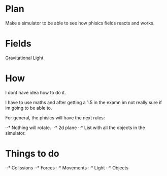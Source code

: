 # Plan 
Make a simulator to be able to see how phisics fields reacts and works.

# Fields
Gravitational
Light

# How
I dont have idea how to do it.

I have to use maths and after getting a 1.5 in the examn im not really sure if im going to be able to.

For general, the phisics will have the next rules:

  ⋅⋅* Nothing will rotate. 
  ⋅⋅* 2d plane 
  ⋅⋅* List with all the objects in the simulator.
  

# Things to do
  ⋅⋅* Colissions
  ⋅⋅* Forces
  ⋅⋅* Movements
  ⋅⋅* Light
  ⋅⋅* Objects
